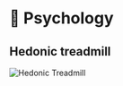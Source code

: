 # 🧠 Psychology

## Hedonic treadmill

![Hedonic Treadmill](https://ignorelimits.com/wp-content/uploads/2016/04/Hedonic-Treadmill.jpg)
